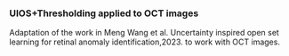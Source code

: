 
### UIOS+Thresholding applied to OCT images

Adaptation of the work in Meng Wang et al. Uncertainty inspired open set learning for retinal anomaly identification,2023. to work with OCT images.

